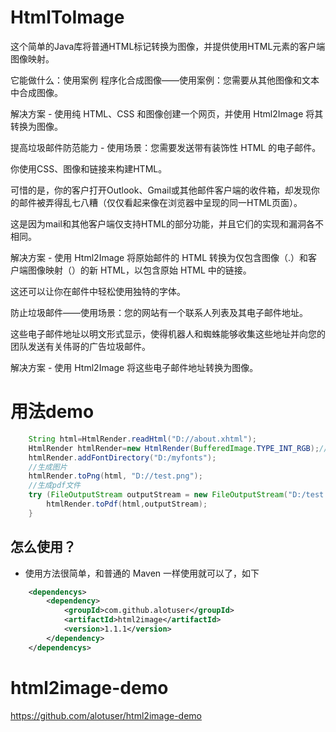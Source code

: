 # HtmlToImage
这个简单的Java库将普通HTML标记转换为图像，并提供使用HTML元素的客户端图像映射。

它能做什么：使用案例
程序化合成图像——使用案例：您需要从其他图像和文本中合成图像。

解决方案 - 使用纯 HTML、CSS 和图像创建一个网页，并使用 Html2Image 将其转换为图像。

提高垃圾邮件防范能力 - 使用场景：您需要发送带有装饰性 HTML 的电子邮件。

你使用CSS、图像和链接来构建HTML。

可惜的是，你的客户打开Outlook、Gmail或其他邮件客户端的收件箱，却发现你的邮件被弄得乱七八糟（仅仅看起来像在浏览器中呈现的同一HTML页面）。

这是因为mail和其他客户端仅支持HTML的部分功能，并且它们的实现和漏洞各不相同。

解决方案 - 使用 Html2Image 将原始邮件的 HTML 转换为仅包含图像（.）和客户端图像映射（）的新 HTML，以包含原始 HTML 中的链接。

这还可以让你在邮件中轻松使用独特的字体。

防止垃圾邮件——使用场景：您的网站有一个联系人列表及其电子邮件地址。

这些电子邮件地址以明文形式显示，使得机器人和蜘蛛能够收集这些地址并向您的团队发送有关伟哥的广告垃圾邮件。

解决方案 - 使用 Html2Image 将这些电子邮件地址转换为图像。


 # 用法demo
``` java
  	String html=HtmlRender.readHtml("D://about.xhtml");
	HtmlRender htmlRender=new HtmlRender(BufferedImage.TYPE_INT_RGB);//main： BufferedImage.TYPE_INT_ARGB
	htmlRender.addFontDirectory("D:/myfonts");
	//生成图片
	htmlRender.toPng(html, "D://test.png");
	//生成pdf文件
	try (FileOutputStream outputStream = new FileOutputStream("D:/test.pdf")) {
		htmlRender.toPdf(html,outputStream);
  	}
```
## 怎么使用？
- 使用方法很简单，和普通的 Maven 一样使用就可以了，如下
``` xml
    <dependencys>
        <dependency>
            <groupId>com.github.alotuser</groupId>
            <artifactId>html2image</artifactId>
            <version>1.1.1</version>
        </dependency>
    </dependencys>
```
# html2image-demo
https://github.com/alotuser/html2image-demo
